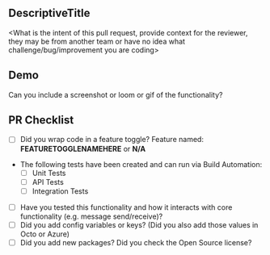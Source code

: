 ## DescriptiveTitle

<What is the intent of this pull request, provide context for the reviewer, they may be from another team or have no idea what challenge/bug/improvement you are coding>

## Demo

Can you include a screenshot or loom or gif of the functionality?

## PR Checklist

- [ ] Did you wrap code in a feature toggle? Feature named: **FEATURETOGGLENAMEHERE** or **N/A** 
- The following tests have been created and can run via Build Automation:
  - [ ] Unit Tests
  - [ ] API Tests
  - [ ] Integration Tests
- [ ] Have you tested this functionality and how it interacts with core functionality (e.g. message send/receive)?
- [ ] Did you add config variables or keys? (Did you also add those values in Octo or Azure)
- [ ] Did you add new packages? Did you check the Open Source license?
